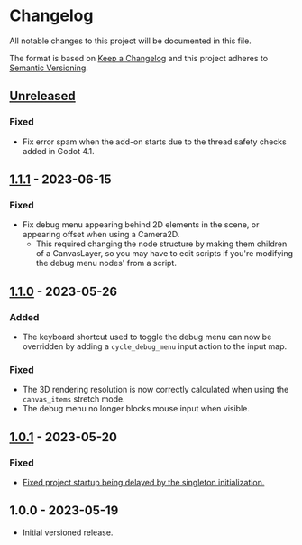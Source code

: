 # Changelog

All notable changes to this project will be documented in this file.

The format is based on [Keep a Changelog](https://keepachangelog.com/en/1.0.0/)
and this project adheres to [Semantic Versioning](https://semver.org/spec/v2.0.0.html).

## [Unreleased]

### Fixed

- Fix error spam when the add-on starts due to the thread safety checks added in Godot 4.1.

## [1.1.1] - 2023-06-15

### Fixed

- Fix debug menu appearing behind 2D elements in the scene, or appearing offset
  when using a Camera2D.
  - This required changing the node structure by making them children of a
    CanvasLayer, so you may have to edit scripts if you're modifying the debug
    menu nodes' from a script.

## [1.1.0] - 2023-05-26

### Added

- The keyboard shortcut used to toggle the debug menu can now be overridden by
  adding a `cycle_debug_menu` input action to the input map.

### Fixed

- The 3D rendering resolution is now correctly calculated when using the
  `canvas_items` stretch mode.
- The debug menu no longer blocks mouse input when visible.

## [1.0.1] - 2023-05-20

### Fixed

- [Fixed project startup being delayed by the singleton initialization.](https://github.com/godot-extended-libraries/godot-debug-menu/pull/1)

## 1.0.0 - 2023-05-19

- Initial versioned release.

[Unreleased]: https://github.com/godot-extended-libraries/godot-debug-menu/compare/v1.1.1...HEAD
[1.1.1]: https://github.com/godot-extended-libraries/godot-debug-menu/compare/v1.1.0...v1.1.1
[1.1.0]: https://github.com/godot-extended-libraries/godot-debug-menu/compare/v1.0.1...v1.1.0
[1.0.1]: https://github.com/godot-extended-libraries/godot-debug-menu/compare/v1.0.0...v1.0.1
